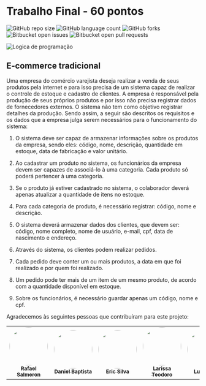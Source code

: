 # Trabalho Final - 60 pontos

![GitHub repo size](https://img.shields.io/github/repo-size/iuricode/README-template?style=for-the-badge)
![GitHub language count](https://img.shields.io/github/languages/count/iuricode/README-template?style=for-the-badge)
![GitHub forks](https://img.shields.io/github/forks/iuricode/README-template?style=for-the-badge)
![Bitbucket open issues](https://img.shields.io/bitbucket/issues/iuricode/README-template?style=for-the-badge)
![Bitbucket open pull requests](https://img.shields.io/bitbucket/pr-raw/iuricode/README-template?style=for-the-badge)

<img src= "https://th.bing.com/th/id/OIP.1oduOOdC6OFs0RGF4qf8hQHaEK?rs=1&pid=ImgDetMain](https://www.alura.com.br/artigos/assets/banco-de-dados/o-que-e-um-banco-de-dados.png)" alt="Logica de programação">

## E-commerce tradicional

Uma empresa do comércio varejista deseja realizar a venda de seus produtos pela
internet e para isso precisa de um sistema capaz de realizar o controle de estoque e
cadastro de clientes. A empresa é responsável pela produção de seus próprios
produtos e por isso não precisa registrar dados de fornecedores externos. O sistema
não tem como objetivo registrar detalhes da produção. Sendo assim, a seguir são
descritos os requisitos e os dados que a empresa julga serem necessários para o
funcionamento do sistema:

1. O sistema deve ser capaz de armazenar informações sobre os produtos da
empresa, sendo eles: código, nome, descrição, quantidade em estoque, data
de fabricação e valor unitário.

2. Ao cadastrar um produto no sistema, os funcionários da empresa devem ser
capazes de associá-lo à uma categoria. Cada produto só poderá pertencer à
uma categoria.

3. Se o produto já estiver cadastrado no sistema, o colaborador deverá apenas
atualizar a quantidade de itens no estoque.

4. Para cada categoria de produto, é necessário registrar: código, nome e
descrição.

5. O sistema deverá armazenar dados dos clientes, que devem ser: código,
nome completo, nome de usuário, e-mail, cpf, data de nascimento e
endereço.

6. Através do sistema, os clientes podem realizar pedidos.

7. Cada pedido deve conter um ou mais produtos, a data em que foi realizado e
por quem foi realizado.

8. Um pedido pode ter mais de um item de um mesmo produto, de acordo com
a quantidade disponível em estoque.

9. Sobre os funcionários, é necessário guardar apenas um código, nome e cpf.

Agradecemos às seguintes pessoas que contribuíram para este projeto:

<table> 
<tr>

<td align="center"><a href="https://github.com/rafasalmeron"><img style="border-radius: 50%" src="https://avatars.githubusercontent.com/u/94733546?v=4" width="100px" alt=""/>
 <br />
 <sub><b>Rafael Salmeron</b></sub></a> <a href="https://github.com/rafasalmeron"></a></td>

 <td align="center"><a href="https://github.com/myllez2110"><img style="border-radius: 50%" src="https://avatars.githubusercontent.com/u/88670805?v=4" width="100px" alt=""/>
 <br />
 <sub><b>Daniel Baptista</b></sub></a> <a href="https://github.com/myllez2110"></a></td>


 <td align="center"><a href="https://github.com/ericsilva0309"><img style="border-radius: 50%" src="https://avatars.githubusercontent.com/u/177892015?v=4" width="100px" alt=""/>
 <br />
 <sub><b>Eric Silva</b></sub></a> <a href="https://github.com/ericsilva0309"></a></td>
 
 <td align="center"><a href="https://github.com/lari-blip"><img style="border-radius: 50%" src="https://avatars.githubusercontent.com/u/177570877?v=4" width="100px" alt=""/>
 <br />
 <sub><b>Larissa Teodoro</b></sub></a> <a href="https://github.com/lari-blip"></a></td>
 
  <td align="center"><a href="https://github.com/elipekkkj"><img style="border-radius: 50%" src="https://cdn.discordapp.com/attachments/1266769910449704970/1278163905973063721/177887930.png?ex=66cfce66&is=66ce7ce6&hm=7a6e7de2f74fdeb828a437fd37a708c1519740f85824e11732d5fc80f6154b91&" width="100px" alt=""/>
 <br />
 <sub><b>Luis Filipe</b></sub></a> <a href="https://github.com/elipekkkj"></a></td>

</tr>

</table>
